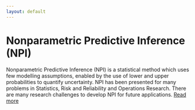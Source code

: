 ```yaml
---
layout: default
---
```



# Nonparametric Predictive Inference (NPI)

Nonparametric Predictive Inference (NPI) is a statistical method which uses few modelling assumptions, enabled by the use of lower and upper probabilities to quantify uncertainty. NPI has been presented for many problems in Statistics, Risk and Reliability and Operations Research. There are many research challenges to develop NPI for future applications. [Read more](/readmore.html)
